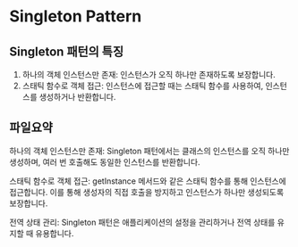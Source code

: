 
# Singleton Pattern

## Singleton 패턴의 특징

1. 하나의 객체 인스턴스만 존재: 인스턴스가 오직 하나만 존재하도록 보장합니다.
2. 스태틱 함수로 객체 접근: 인스턴스에 접근할 때는 스태틱 함수를 사용하여, 인스턴스를 생성하거나 반환합니다.

## 파일요약

하나의 객체 인스턴스만 존재:
Singleton 패턴에서는 클래스의 인스턴스를 오직 하나만 생성하며, 여러 번 호출해도 동일한 인스턴스를 반환합니다.

스태틱 함수로 객체 접근:
getInstance 메서드와 같은 스태틱 함수를 통해 인스턴스에 접근합니다. 이를 통해 생성자의 직접 호출을 방지하고 인스턴스가 하나만 생성되도록 보장합니다.

전역 상태 관리:
Singleton 패턴은 애플리케이션의 설정을 관리하거나 전역 상태를 유지할 때 유용합니다.
